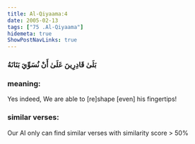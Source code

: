 ```yaml
---
title: Al-Qiyaama:4
date: 2005-02-13
tags: ["75 .Al-Qiyaama"]
hidemeta: true 
ShowPostNavLinks: true 
---
```

### بَلَىٰ قَادِرِينَ عَلَىٰ أَنْ نُسَوِّيَ بَنَانَهُ
### meaning: 
Yes indeed, We are able to [re]shape [even] his fingertips!
### similar verses: 

Our AI only can find similar verses with similarity score > 50% 




